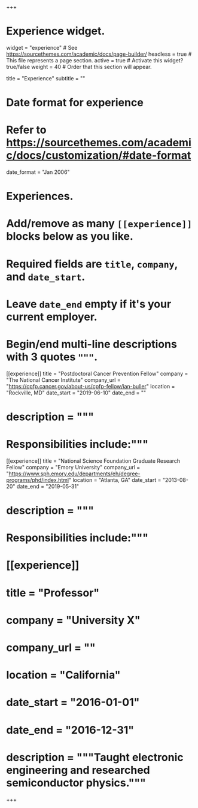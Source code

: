 +++
# Experience widget.
widget = "experience"  # See https://sourcethemes.com/academic/docs/page-builder/
headless = true  # This file represents a page section.
active = true  # Activate this widget? true/false
weight = 40  # Order that this section will appear.

title = "Experience"
subtitle = ""

# Date format for experience
#   Refer to https://sourcethemes.com/academic/docs/customization/#date-format
date_format = "Jan 2006"

# Experiences.
#   Add/remove as many `[[experience]]` blocks below as you like.
#   Required fields are `title`, `company`, and `date_start`.
#   Leave `date_end` empty if it's your current employer.
#   Begin/end multi-line descriptions with 3 quotes `"""`.
[[experience]]
  title = "Postdoctoral Cancer Prevention Fellow"
  company = "The National Cancer Institute"
  company_url = "https://cpfp.cancer.gov/about-us/cpfp-fellow/ian-buller"
  location = "Rockville, MD"
  date_start = "2019-06-10"
  date_end = ""
  # description = """
  # Responsibilities include:"""
  
  [[experience]]
  title = "National Science Foundation Graduate Research Fellow"
  company = "Emory University"
  company_url = "https://www.sph.emory.edu/departments/eh/degree-programs/phd/index.html"
  location = "Atlanta, GA"
  date_start = "2013-08-20"
  date_end = "2019-05-31"
  # description = """
  # Responsibilities include:"""

# [[experience]]
#   title = "Professor"
#   company = "University X"
#   company_url = ""
#   location = "California"
#   date_start = "2016-01-01"
#   date_end = "2016-12-31"
#   description = """Taught electronic engineering and researched semiconductor physics."""

+++
